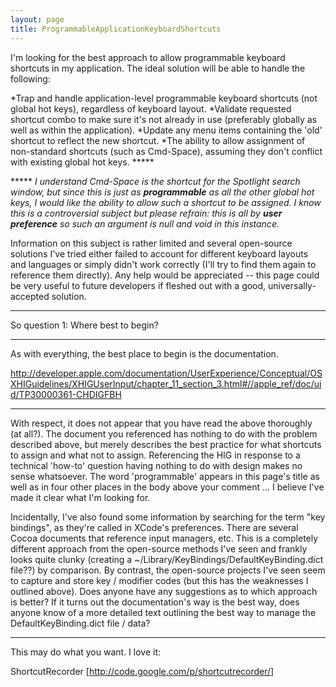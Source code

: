 ```yaml
---
layout: page
title: ProgrammableApplicationKeyboardShortcuts
---
```




I'm looking for the best approach to allow programmable keyboard shortcuts in my application. The ideal solution will be able to handle the following:


*Trap and handle application-level programmable keyboard shortcuts (not global hot keys), regardless of keyboard layout.
*Validate requested shortcut combo to make sure it's not already in use (preferably globally as well as within the application).
*Update any menu items containing the 'old' shortcut to reflect the new shortcut.
*The ability to allow assignment of non-standard shortcuts (such as     Cmd-Space), assuming they don't conflict with existing global hot keys. *****


***** *I understand     Cmd-Space is the shortcut for the Spotlight search window, but since this is just as **programmable** as all the other global hot keys, I would like the ability to allow such a shortcut to be assigned. I know this is a controversial subject but please refrain: this is all by **user preference** so such an argument is null and void in this instance.*

Information on this subject is rather limited and several open-source solutions I've tried either failed to account for different keyboard layouts and languages or simply didn't work correctly (I'll try to find them again to reference them directly). Any help would be appreciated -- this page could be very useful to future developers if fleshed out with a good, universally-accepted solution.

----

So question 1: Where best to begin?

---- 
As with everything, the best place to begin is the documentation.

http://developer.apple.com/documentation/UserExperience/Conceptual/OSXHIGuidelines/XHIGUserInput/chapter_11_section_3.html#//apple_ref/doc/uid/TP30000361-CHDIGFBH

----

With respect, it does not appear that you have read the above thoroughly (at all?). The document you referenced has nothing to do with the problem described above, but merely describes the best practice for what shortcuts to assign and what not to assign. Referencing the HIG in response to a technical 'how-to' question having nothing to do with design makes no sense whatsoever. The word 'programmable' appears in this page's title as well as in four other places in the body above your comment ... I believe I've made it clear what I'm looking for.

Incidentally, I've also found some information by searching for the term "key bindings", as they're called in XCode's preferences. There are several Cocoa documents that reference input managers, etc. This is a completely different approach from the open-source methods I've seen and frankly looks quite clunky (creating a ~/Library/KeyBindings/DefaultKeyBinding.dict file??) by comparison. By contrast, the open-source projects I've seen seem to capture and store key / modifier codes (but this has the weaknesses I outlined above). Does anyone have any suggestions as to which approach is better? If it turns out the documentation's way is the best way, does anyone know of a more detailed text outlining the best way to manage the DefaultKeyBinding.dict file / data?

----

This may do what you want. I love it:

ShortcutRecorder [http://code.google.com/p/shortcutrecorder/]

